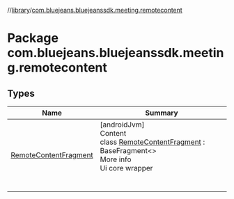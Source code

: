 //[library](../../index.md)/[com.bluejeans.bluejeanssdk.meeting.remotecontent](index.md)



# Package com.bluejeans.bluejeanssdk.meeting.remotecontent  


## Types  
  
|  Name |  Summary | 
|---|---|
| <a name="com.bluejeans.bluejeanssdk.meeting.remotecontent/RemoteContentFragment///PointingToDeclaration/"></a>[RemoteContentFragment](-remote-content-fragment/index.md)| <a name="com.bluejeans.bluejeanssdk.meeting.remotecontent/RemoteContentFragment///PointingToDeclaration/"></a>[androidJvm]  <br>Content  <br>class [RemoteContentFragment](-remote-content-fragment/index.md) : BaseFragment<<ERROR CLASS>>   <br>More info  <br>Ui core wrapper  <br><br><br>|

